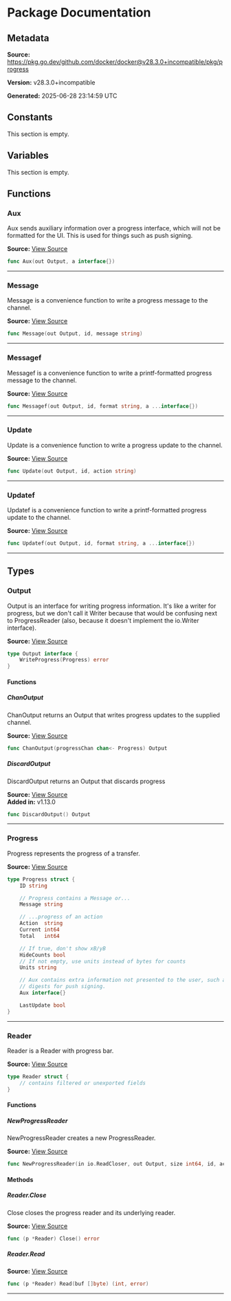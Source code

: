# Package Documentation

## Metadata

**Source:** https://pkg.go.dev/github.com/docker/docker@v28.3.0+incompatible/pkg/progress

**Version:** v28.3.0+incompatible

**Generated:** 2025-06-28 23:14:59 UTC

## Constants

This section is empty.

## Variables

This section is empty.

## Functions

### Aux

Aux sends auxiliary information over a progress interface, which will not be
formatted for the UI. This is used for things such as push signing.

**Source:** [View Source](https://github.com/docker/docker/blob/v28.3.0/pkg/progress/progress.go#L91)  

```go
func Aux(out Output, a interface{})
```

---

### Message

Message is a convenience function to write a progress message to the channel.

**Source:** [View Source](https://github.com/docker/docker/blob/v28.3.0/pkg/progress/progress.go#L79)  

```go
func Message(out Output, id, message string)
```

---

### Messagef

Messagef is a convenience function to write a printf-formatted progress
message to the channel.

**Source:** [View Source](https://github.com/docker/docker/blob/v28.3.0/pkg/progress/progress.go#L85)  

```go
func Messagef(out Output, id, format string, a ...interface{})
```

---

### Update

Update is a convenience function to write a progress update to the channel.

**Source:** [View Source](https://github.com/docker/docker/blob/v28.3.0/pkg/progress/progress.go#L68)  

```go
func Update(out Output, id, action string)
```

---

### Updatef

Updatef is a convenience function to write a printf-formatted progress update
to the channel.

**Source:** [View Source](https://github.com/docker/docker/blob/v28.3.0/pkg/progress/progress.go#L74)  

```go
func Updatef(out Output, id, format string, a ...interface{})
```

---

## Types

### Output

Output is an interface for writing progress information. It's
like a writer for progress, but we don't call it Writer because
that would be confusing next to ProgressReader (also, because it
doesn't implement the io.Writer interface).

**Source:** [View Source](https://github.com/docker/docker/blob/v28.3.0/pkg/progress/progress.go#L35)  

```go
type Output interface {
	WriteProgress(Progress) error
}
```

#### Functions

##### ChanOutput

ChanOutput returns an Output that writes progress updates to the
supplied channel.

**Source:** [View Source](https://github.com/docker/docker/blob/v28.3.0/pkg/progress/progress.go#L52)  

```go
func ChanOutput(progressChan chan<- Progress) Output
```

##### DiscardOutput

DiscardOutput returns an Output that discards progress

**Source:** [View Source](https://github.com/docker/docker/blob/v28.3.0/pkg/progress/progress.go#L63)  
**Added in:** v1.13.0

```go
func DiscardOutput() Output
```

---

### Progress

Progress represents the progress of a transfer.

**Source:** [View Source](https://github.com/docker/docker/blob/v28.3.0/pkg/progress/progress.go#L8)  

```go
type Progress struct {
	ID string

	// Progress contains a Message or...
	Message string

	// ...progress of an action
	Action  string
	Current int64
	Total   int64

	// If true, don't show xB/yB
	HideCounts bool
	// If not empty, use units instead of bytes for counts
	Units string

	// Aux contains extra information not presented to the user, such as
	// digests for push signing.
	Aux interface{}

	LastUpdate bool
}
```

---

### Reader

Reader is a Reader with progress bar.

**Source:** [View Source](https://github.com/docker/docker/blob/v28.3.0/pkg/progress/progressreader.go#L11)  

```go
type Reader struct {
	// contains filtered or unexported fields
}
```

#### Functions

##### NewProgressReader

NewProgressReader creates a new ProgressReader.

**Source:** [View Source](https://github.com/docker/docker/blob/v28.3.0/pkg/progress/progressreader.go#L23)  

```go
func NewProgressReader(in io.ReadCloser, out Output, size int64, id, action string) *Reader
```

#### Methods

##### Reader.Close

Close closes the progress reader and its underlying reader.

**Source:** [View Source](https://github.com/docker/docker/blob/v28.3.0/pkg/progress/progressreader.go#L53)  

```go
func (p *Reader) Close() error
```

##### Reader.Read

**Source:** [View Source](https://github.com/docker/docker/blob/v28.3.0/pkg/progress/progressreader.go#L34)  

```go
func (p *Reader) Read(buf []byte) (int, error)
```

---

